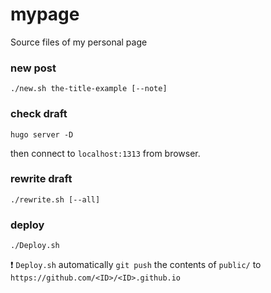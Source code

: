 # mypage
Source files of my personal page

### new post
```
./new.sh the-title-example [--note]
```

### check draft
```
hugo server -D
```
then connect to `localhost:1313` from browser.

### rewrite draft
```
./rewrite.sh [--all]
```

### deploy
```
./Deploy.sh
```
:exclamation: `Deploy.sh` automatically `git push` the contents of `public/` to `https://github.com/<ID>/<ID>.github.io`
